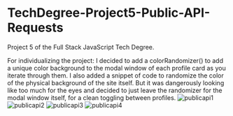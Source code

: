 # TechDegree-Project5-Public-API-Requests
 Project 5 of the Full Stack JavaScript Tech Degree.


For individualizing the project: I decided to add a colorRandomizer() to add a unique color background to the modal window of each profile card as you iterate through them. I also added a snippet of code to randomize the color of the physical background of the site itself. But it was dangerously looking like too much for the eyes and decided to just leave the randomizer for the modal window itself, for a clean toggling between profiles.
![publicapi1](https://user-images.githubusercontent.com/54726803/115055441-6c65ac00-9eaf-11eb-9dd3-795ebd788ab1.png)
![publicapi2](https://user-images.githubusercontent.com/54726803/115055464-74255080-9eaf-11eb-9666-a8b59390b53d.png)
![publicapi3](https://user-images.githubusercontent.com/54726803/115055485-7b4c5e80-9eaf-11eb-95c0-25123fbad24e.png)
![publicapi4](https://user-images.githubusercontent.com/54726803/115055500-7daeb880-9eaf-11eb-9bc6-cc5eac0c2a24.png)

